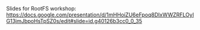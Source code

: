 Slides for RootFS workshop: https://docs.google.com/presentation/d/1mHHoiZU6eFpoq8DIxWWZRFLOyIG13jmJbpoHsTpSZ0s/edit#slide=id.g40126b3cc0_0_35
